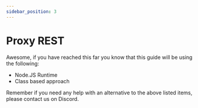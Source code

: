 ```yaml
---
sidebar_position: 3
---
```


# Proxy REST

Awesome, if you have reached this far you know that this guide will be using the following:

- Node.JS Runtime
- Class based approach

Remember if you need any help with an alternative to the above listed items, please contact us on Discord.

